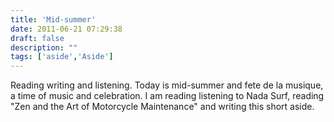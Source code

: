 ```yaml
---
title: 'Mid-summer'
date: 2011-06-21 07:29:38
draft: false
description: ""
tags: ['aside','Aside']
---
```


Reading writing and listening. Today is mid-summer and fete de la musique, a time of music and celebration. I am reading listening to Nada Surf, reading "Zen and the Art of Motorcycle Maintenance" and writing this short aside.